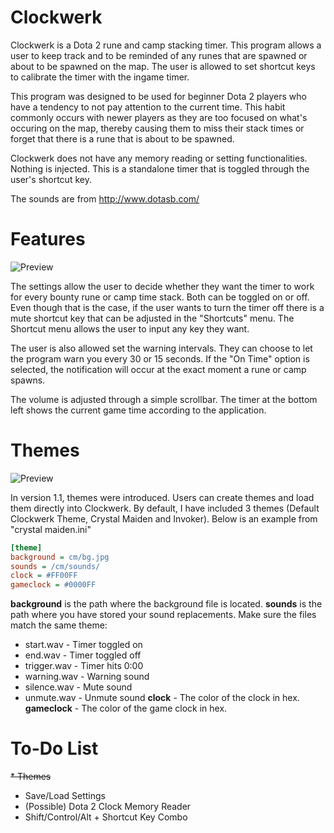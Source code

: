 # Clockwerk
Clockwerk is a Dota 2 rune and camp stacking timer. This program allows a user to keep track and to be reminded of any runes that are spawned or about to be spawned on the map. The user is allowed to set shortcut keys to calibrate the timer with the ingame timer. 

This program was designed to be used for beginner Dota 2 players who have a tendency to not pay attention to the current time. This habit commonly occurs with newer players as they are too focused on what's occuring on the map, thereby causing them to miss their stack times or forget that there is a rune that is about to be spawned.

Clockwerk does not have any memory reading or setting functionalities. Nothing is injected. This is a standalone timer that is toggled through the user's shortcut key.

The sounds are from http://www.dotasb.com/

# Features
![Preview](http://i.imgur.com/jq7M69k.png)

The settings allow the user to decide whether they want the timer to work for every bounty rune or camp time stack. Both can be toggled on or off. Even though that is the case, if the user wants to turn the timer off there is a mute shortcut key that can be adjusted in the "Shortcuts" menu. The Shortcut menu allows the user to input any key they want.

The user is also allowed set the warning intervals. They can choose to let the program warn you every 30 or 15 seconds. If the "On Time" option is selected, the notification will occur at the exact moment a rune or camp spawns.

The volume is adjusted through a simple scrollbar. The timer at the bottom left shows the current game time according to the application.

# Themes
![Preview](http://i.imgur.com/1E9zR0g.png)

In version 1.1, themes were introduced. Users can create themes and load them directly into Clockwerk. By default, I have included 3 themes (Default Clockwerk Theme, Crystal Maiden and Invoker). Below is an example from "crystal maiden.ini"

```ini
[theme]
background = cm/bg.jpg
sounds = /cm/sounds/
clock = #FF00FF
gameclock = #0000FF
```

**background** is the path where the background file is located. 
**sounds** is the path where you have stored your sound replacements. Make sure the files match the same theme:
* start.wav - Timer toggled on
* end.wav - Timer toggled off
* trigger.wav - Timer hits 0:00
* warning.wav - Warning sound
* silence.wav - Mute sound
* unmute.wav - Unmute sound
**clock** - The color of the clock in hex.
**gameclock** - The color of the game clock in hex.

# To-Do List

~~* Themes~~
* Save/Load Settings
* (Possible) Dota 2 Clock Memory Reader
* Shift/Control/Alt + Shortcut Key Combo
